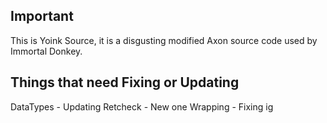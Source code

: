 Important
-----------------------------------------------------------------------------------------------
This is Yoink Source, it is a disgusting modified Axon source code used by Immortal Donkey.

Things that need Fixing or Updating
----------------------------------------
DataTypes - Updating
Retcheck - New one
Wrapping - Fixing ig
